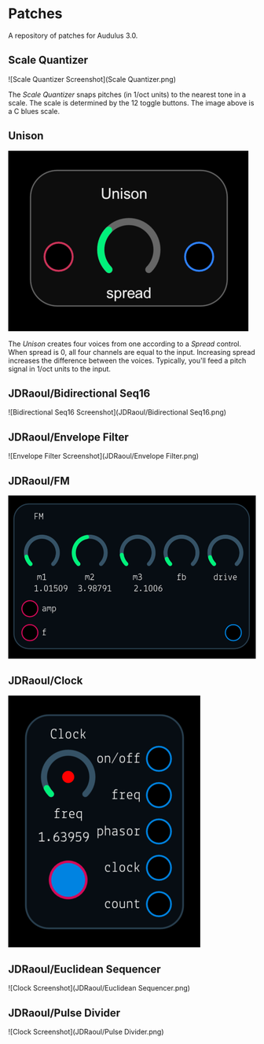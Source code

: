 # Patches

A repository of patches for Audulus 3.0.

## Scale Quantizer

![Scale Quantizer Screenshot](Scale Quantizer.png)

The *Scale Quantizer* snaps pitches (in 1/oct units) to the nearest tone in a scale. The scale is determined by the 12 toggle buttons. The image above is a C blues scale.

## Unison

![Unison Screenshot](Unison.png)

The *Unison* creates four voices from one according to a *Spread* control. When   spread is 0, all four channels are equal to the input. Increasing spread increases the difference between the voices. Typically, you'll feed a pitch signal in 1/oct units to the input.

## JDRaoul/Bidirectional Seq16

![Bidirectional Seq16 Screenshot](JDRaoul/Bidirectional Seq16.png)

## JDRaoul/Envelope Filter

![Envelope Filter Screenshot](JDRaoul/Envelope Filter.png)

## JDRaoul/FM

![FM Screenshot](JDRaoul/FM.png)

## JDRaoul/Clock

![Clock Screenshot](JDRaoul/Clock.png)

## JDRaoul/Euclidean Sequencer

![Clock Screenshot](JDRaoul/Euclidean Sequencer.png)

## JDRaoul/Pulse Divider

![Clock Screenshot](JDRaoul/Pulse Divider.png)